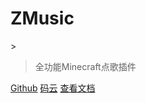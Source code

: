 <h1>ZMusic</h1>>

> 全功能Minecraft点歌插件

[Github](https://github.com/RealHeart/ZMusic)
[码云](https://gitee.com/realheart/ZMusic)
[查看文档](#ZMusic)